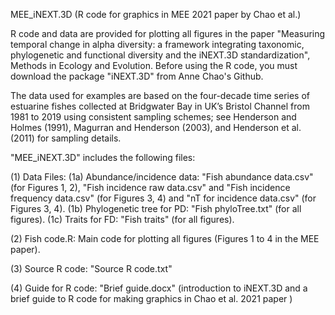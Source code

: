 MEE_iNEXT.3D (R code for graphics in MEE 2021 paper by Chao et al.)

R code and data are provided for plotting all figures in the paper "Measuring temporal change in alpha diversity: a framework integrating taxonomic, phylogenetic and functional diversity and the iNEXT.3D standardization", Methods in Ecology and Evolution. Before using the R code, you must download the package "iNEXT.3D" from Anne Chao's Github. 

The data used for examples are based on the four-decade time series of estuarine fishes collected at Bridgwater Bay in UK’s Bristol Channel from 1981 to 2019 using consistent sampling schemes; see Henderson and Holmes (1991), Magurran and Henderson (2003), and Henderson et al. (2011) for sampling details.  

"MEE_iNEXT.3D" includes the following files:

(1) Data Files: 
(1a) Abundance/incidence data: "Fish abundance data.csv" (for Figures 1, 2), "Fish incidence raw data.csv" and "Fish incidence frequency data.csv" (for Figures 3, 4) and "nT for incidence data.csv" (for Figures 3, 4). 
(1b) Phylogenetic tree for PD: "Fish phyloTree.txt" (for all figures).
(1c) Traits for FD: "Fish traits" (for all figures).

(2) Fish code.R: Main code for plotting all figures (Figures 1 to 4 in the MEE paper).

(3) Source R code: "Source R code.txt"

(4) Guide for R code: "Brief guide.docx" (introduction to iNEXT.3D and a brief guide to R code for making graphics in Chao et al. 2021 paper )
